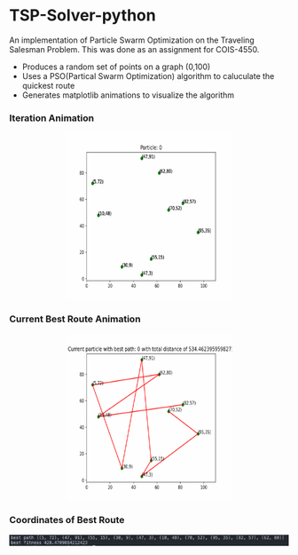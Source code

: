 # TSP-Solver-python
An implementation of Particle Swarm Optimization on the Traveling Salesman Problem. This was done as an assignment for COIS-4550.


* Produces a random set of points on a graph (0,100)
* Uses a PSO(Partical Swarm Optimization) algorithm to caluculate the quickest route
* Generates matplotlib animations to visualize the algorithm

### Iteration Animation
<p align="center">
    <img src="Iterations.gif" alt="Current iteration" title="Iteration Animation" width="300" height="300">   
</p>

### Current Best Route Animation
<p align="center">
 <img src="CurrentBest.gif" alt="Current best route" title="Current Best Route Animation" width="300" height="300">
 </p>

 ### Coordinates of Best Route
<p align="center">
 <img src="Results.png" alt="Bst route" title="Best Route">
 </p>